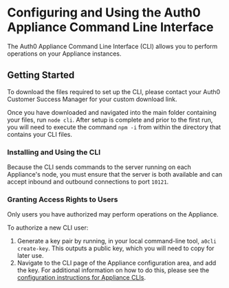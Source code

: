 # Configuring and Using the Auth0 Appliance Command Line Interface

The Auth0 Appliance Command Line Interface (CLI) allows you to perform operations on your Appliance instances.

## Getting Started

To download the files required to set up the CLI, please contact your Auth0 Customer Success Manager for your custom download link.

Once you have downloaded and navigated into the main folder containing your files, run `node cli`. After setup is complete and prior to the first run, you will need to execute the command `npm -i` from within the directory that contains your CLI files.

### Installing and Using the CLI

Because the CLI sends commands to the server running on each Appliance's node, you must ensure that the server is both available and can accept inbound and outbound connections to port `10121`.

### Granting Access Rights to Users

Only users you have authorized may perform operations on the Appliance.

To authorize a new CLI user:

1. Generate a key pair by running, in your local command-line tool, `a0cli create-key`. This outputs a public key, which you will need to copy for later use.
2. Navigate to the CLI page of the Appliance configuration area, and add the key. For additional information on how to do this, please see the [configuration instructions for Appliance CLIs](/dashboard/cli).

